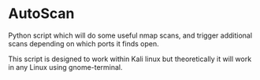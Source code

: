 # AutoScan
Python script which will do some useful nmap scans, and trigger additional scans depending on which ports it finds open.

This script is designed to work within Kali linux but theoretically it will work in any Linux using gnome-terminal.